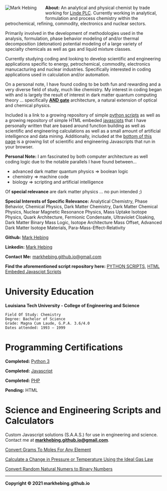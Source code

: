 <img align = "left" style="padding-right: 25px; padding-bottom: 20px;" src = "https://markhebing.github.io/images/MarkHebing33.jpeg" alt="Mark Hebing">**About:**  An analytical and physical chemist by trade working for [Linde PLC](https://en.m.wikipedia.org/wiki/Linde_plc). Currently working in analytical, formulation and process chemistry within the petrochemical, refining, commodity, electronics and nuclear sectors.

Primarily involved in the development of methodologies used in the analysis, formulation, phase behavior modeling of and/or thermal decomposition (detonation) potential modeling of a large variety of specialty chemicals as well as gas and liquid mixture classes.

Currently studying coding and looking to develop scientific and engineering applications specific to energy, petrochemical, commodity, electronics manucacturing and nuclear industries. Specifically interested in coding applications used in calculation and/or automation.

On a personal note, I have found coding to be both fun and rewarding and a very diverse field of study, much like chemistry. My interest in coding began with and is largely the result of interest in dark matter quantum computing theory ... specifically **[AND gate](https://en.wikipedia.org/wiki/AND_gate)** architecture, a natural extension of optical and chemical physics.

Included is a link to a growing repository of simple [python scripts](https://github.com/markhebing/python-scripts) as well as a growing repository of simple HTML embeded [javascipts](https://github.com/markhebing/javascripts) that I have personally written that are based around function building as well as scientific and engineering calculations as well as a small amount of artificial intelligence and data mining. Additionally, included at the [bottom of this page](#science-and-engineering-scripts-and-calculators) is a growing list of scientific and engineering Javascripts that run in your browser.

**Personal Note:** I am fascinated by both computer architecture as well coding logic due to the notable parallels I have found between...

* advanced dark matter quantum physics => boolean logic
* chemistry => machine code
* biology => scripting and artificial intelligence

Of **special relevance** are dark matter physics ... no pun intended ;)

**Special Interests of Specific Relevance:** Analytical Chemistry, Phase Behavior, Chemical Physics, Dark Matter Chemistry, Dark Matter Chemical Physics, Nuclear Magnetic Resonance Physics, Mass Uptake Isotope Physics, Quark Architecture, Fermionic Condensate, Ultraviolet Cloaking, Dark Matter Binary Mass Logic, Isotope Architecture Mass Offset, Advanced Dark Matter Isotope Materials, Para-Mass-Effect-Relativity

**Github:** [Mark Hebing](https://github.com/markhebing)

**Linkedin:** [Mark Hebing](https://www.linkedin.com/in/markhebing)

**Contact Me:** markhebing.github.io@gmail.com

**Find the aforementioned script repository here:** [PYTHON SCRIPTS](https://github.com/markhebing/python-scripts), [HTML Embeded Javascipt Scripts](https://github.com/markhebing/javascripts)

# University Education

**Louisiana Tech University - College of Engineering and Science**
    
    Field Of Study: Chemistry
    Degree: Bachelor of Science
    Grade: Magna Cum Laude, G.P.A. 3.6/4.0
    Dates attended: 1993 – 1999

# Programming Certifications

**Completed:**   [Python 3](https://markhebing.github.io/certifications/cert-1073-15576057.pdf)

**Completed:**   [Javascript](https://markhebing.github.io/certifications/cert-1024-15576057.pdf)

**Completed:**   [PHP](https://markhebing.github.io/certifications/cert-1059-15576057.pdf)

**Pending:**   HTML

# Science and Engineering Scripts and Calculators

Custom Javascript solutions (S.A.A.S.) for use in engineering and science. Contact me at **markhebing.github.io@gmail.com**.

[Convert Grams To Moles For Any Element](https://markhebing.github.io/grams-to-moles/)

[Calculate a Change in Pressure or Temperature Using the Ideal Gas Law](https://markhebing.github.io/ideal-gas-law/)

[Convert Random Natural Numers to Binary Numbers](https://markhebing.github.io/base2/)

---

**Copyright © 2021 markhebing.github.io**

<!-- Global site tag (gtag.js) - Google Analytics -->
<script async src="https://www.googletagmanager.com/gtag/js?id=G-HCZL4J5WDE"></script>
<script>
  window.dataLayer = window.dataLayer || [];
  function gtag(){dataLayer.push(arguments);}
  gtag('js', new Date());

  gtag('config', 'G-HCZL4J5WDE');
</script>
